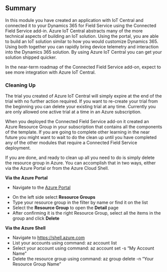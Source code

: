 ## Summary

In this module you have created an application with IoT Central and connected it to your Dynamics 365 for Field Service using the Connected Field Service add-in.  Azure IoT Central abstracts many of the more technical aspects of building an IoT solution.  Using the portal, you are able to build an IoT solution similar to how you would customize Dynamics 365.  Using both together you can rapidly bring device telemetry and interaction into the Dynamics 365 solution.  By using Azure IoT Central you can get your solution shipped quicker.

In the near-term roadmap of the Connected Field Service add-on, expect to see more integration with Azure IoT Central. 

### Cleaning Up 

The trial you created of Azure IoT Central will simply expire at the end of the trial with no further action required.  If you want to re-create your trial from the beginning you can delete your existing trial at any time.  Currently you are only allowed one active trial at a time in an Azure subscription. 

When you deployed the Connected Field Service add-on it created an Azure Resource Group in your subscription that contains all the components of the template.  If you are going to complete other learning in the near future you might want to wait to do the clean up until you have completed any of the other modules that require a Connected Field Service deployment.

If you are done, and ready to clean up all you need to do is simply delete the resource group in Azure.  You can accomplish that in two ways, either via the Azure Portal or from the Azure Cloud Shell.

**Via the Azure Portal**

* Navigate to the [Azure Portal](https://portal.azure.com)
- On the left side select **Resource Groups**
- Type your resource group in the filter by name or find it on the list
- Select the **Resource Group** to open the **Detail** page
- After confirming it is the right Resource Group, select all the items in the group and click **Delete**

**Via the Azure Shell**

- Navigate to <https://shell.azure.com>
- List your accounts using command: az account list
- Select your account using command: az account set -s “My Account Name”
- Delete the resource group using command: az group delete -n “Your Resource Group Name”
